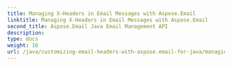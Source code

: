 ```yaml
---
title: Managing X-Headers in Email Messages with Aspose.Email
linktitle: Managing X-Headers in Email Messages with Aspose.Email
second_title: Aspose.Email Java Email Management API
description: 
type: docs
weight: 16
url: /java/customizing-email-headers-with-aspose.email-for-java/managing-x-headers-in-email-messages/
---
```

